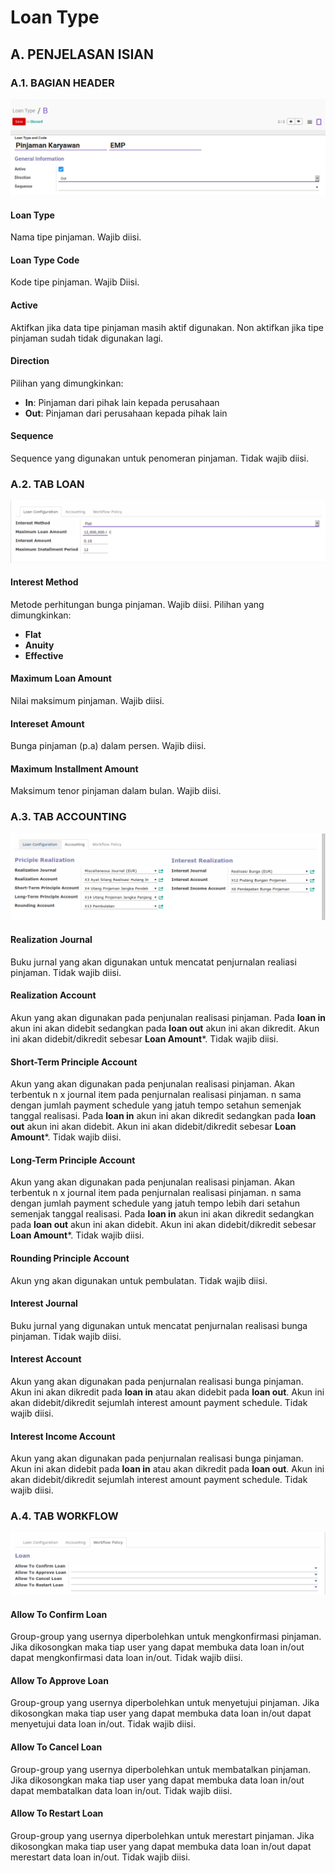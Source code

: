 # Loan Type

## A. PENJELASAN ISIAN

### A.1. BAGIAN HEADER

![](../img/loan-type/utama.png)

#### Loan Type

Nama tipe pinjaman. Wajib diisi.

#### Loan Type Code

Kode tipe pinjaman. Wajib Diisi.

#### Active

Aktifkan jika data tipe pinjaman masih aktif digunakan. Non aktifkan jika tipe pinjaman
sudah tidak digunakan lagi.

#### Direction

Pilihan yang dimungkinkan:

* **In**: Pinjaman dari pihak lain kepada perusahaan
* **Out**: Pinjaman dari perusahaan kepada pihak lain

#### Sequence

Sequence yang digunakan untuk penomeran pinjaman. Tidak wajib diisi.



### A.2. TAB LOAN

![](../img/loan-type/loan-configuration.png)

#### Interest Method

Metode perhitungan bunga pinjaman. Wajib diisi. Pilihan yang dimungkinkan:

* **Flat**
* **Anuity**
* **Effective**

#### Maximum Loan Amount

Nilai maksimum pinjaman. Wajib diisi.

#### Intereset Amount

Bunga pinjaman (p.a) dalam persen. Wajib diisi.

#### Maximum Installment Amount

Maksimum tenor pinjaman dalam bulan. Wajib diisi.


### A.3. TAB ACCOUNTING

![](../img/loan-type/accounting-configuration.png)

#### Realization Journal

Buku jurnal yang akan digunakan untuk mencatat penjurnalan realiasi pinjaman. Tidak wajib diisi.

#### Realization Account

Akun yang akan digunakan pada penjunalan realisasi pinjaman. Pada **loan in** akun ini akan didebit sedangkan 
pada **loan out** akun ini akan dikredit. Akun ini akan didebit/dikredit sebesar **Loan Amount***. Tidak wajib diisi.

#### Short-Term Principle Account

Akun yang akan digunakan pada penjunalan realisasi pinjaman. Akan terbentuk n x journal item pada penjurnalan realisasi pinjaman. n sama dengan jumlah payment schedule yang jatuh tempo setahun semenjak tanggal realisasi. Pada **loan in** akun ini akan dikredit sedangkan pada **loan out** akun ini akan didebit. Akun ini akan didebit/dikredit sebesar **Loan Amount***. Tidak wajib diisi.

#### Long-Term Principle Account

Akun yang akan digunakan pada penjunalan realisasi pinjaman. Akan terbentuk n x journal item pada penjurnalan realisasi pinjaman. n sama dengan jumlah payment schedule yang jatuh tempo lebih dari setahun semenjak tanggal realisasi. Pada **loan in** akun ini akan dikredit sedangkan pada **loan out** akun ini akan didebit. Akun ini akan didebit/dikredit sebesar **Loan Amount***. Tidak wajib diisi.

#### Rounding Principle Account

Akun yng akan digunakan untuk pembulatan. Tidak wajib diisi.

#### Interest Journal

Buku jurnal yang digunakan untuk mencatat penjurnalan realisasi bunga pinjaman. Tidak wajib diisi.

#### Interest Account

Akun yang akan digunakan pada penjurnalan realisasi bunga pinjaman. Akun ini akan dikredit pada **loan in** atau akan didebit pada **loan out**. Akun ini akan didebit/dikredit sejumlah interest amount payment schedule. Tidak wajib diisi.

#### Interest Income Account

Akun yang akan digunakan pada penjurnalan realisasi bunga pinjaman. Akun ini akan didebit pada **loan in** atau akan dikredit pada **loan out**. Akun ini akan didebit/dikredit sejumlah interest amount payment schedule. Tidak wajib diisi.

### A.4. TAB WORKFLOW

![](../img/loan-type/workflow-configuration.png)

#### Allow To Confirm Loan

Group-group yang usernya diperbolehkan untuk mengkonfirmasi pinjaman. Jika dikosongkan maka tiap user yang dapat membuka data loan in/out dapat mengkonfirmasi data loan in/out. Tidak wajib diisi.

#### Allow To Approve Loan

Group-group yang usernya diperbolehkan untuk menyetujui pinjaman. Jika dikosongkan maka tiap user yang dapat membuka data loan in/out dapat menyetujui data loan in/out. Tidak wajib diisi.

#### Allow To Cancel Loan

Group-group yang usernya diperbolehkan untuk membatalkan pinjaman. Jika dikosongkan maka tiap user yang dapat membuka data loan in/out dapat membatalkan data loan in/out. Tidak wajib diisi.

#### Allow To Restart Loan

Group-group yang usernya diperbolehkan untuk merestart pinjaman. Jika dikosongkan maka tiap user yang dapat membuka data loan in/out dapat merestart data loan in/out. Tidak wajib diisi.
